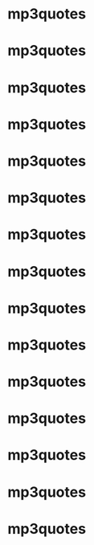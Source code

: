 # mp3quotes
# mp3quotes
# mp3quotes
# mp3quotes
# mp3quotes
# mp3quotes
# mp3quotes
# mp3quotes
# mp3quotes
# mp3quotes
# mp3quotes
# mp3quotes
# mp3quotes
# mp3quotes
# mp3quotes
